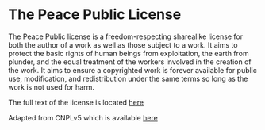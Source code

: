 # The Peace Public License
 
The Peace Public license is a freedom-respecting sharealike license for both the author of a work as well as those subject to a work. It aims to protect the basic rights of human beings from exploitation, the earth from plunder, and the equal treatment of the workers involved in the creation of the work. It aims to ensure a copyrighted work is forever available for public use, modification, and redistribution under the same terms so long as the work is not used for harm.

The full text of the license is located [here](/FullText.md)

Adapted from CNPLv5 which is available [here]( https://git.pixie.town/thufie/CNPL)